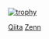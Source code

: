 [![trophy](https://github-profile-trophy.vercel.app/?username=kazuki13070311&column=8&theme=dracula)](https://github.com/ryo-ma/github-profile-trophy)

[Qiita](https://qiita.com/kazuki13070311)
[Zenn](https://zenn.dev/kazu0311)
